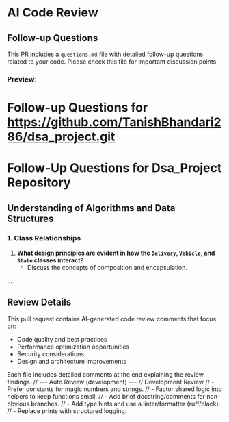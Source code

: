 # AI Code Review

## Follow-up Questions

This PR includes a `questions.md` file with detailed follow-up questions related to your code. Please check this file for important discussion points.

### Preview:

# Follow-up Questions for https://github.com/TanishBhandari286/dsa_project.git

# Follow-Up Questions for Dsa_Project Repository

## Understanding of Algorithms and Data Structures

### 1. Class Relationships
1. **What design principles are evident in how the `Delivery`, `Vehicle`, and `State` classes interact?**
   - Discuss the concepts of composition and encapsulation.


...

## Review Details

This pull request contains AI-generated code review comments that focus on:

- Code quality and best practices
- Performance optimization opportunities
- Security considerations
- Design and architecture improvements

Each file includes detailed comments at the end explaining the review findings.
// --- Auto Review (development) ---
// Development Review
// - Prefer constants for magic numbers and strings.
// - Factor shared logic into helpers to keep functions small.
// - Add brief docstring/comments for non-obvious branches.
// - Add type hints and use a linter/formatter (ruff/black).
// - Replace prints with structured logging.
